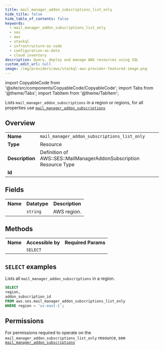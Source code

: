 ```yaml
---
title: mail_manager_addon_subscriptions_list_only
hide_title: false
hide_table_of_contents: false
keywords:
  - mail_manager_addon_subscriptions_list_only
  - ses
  - aws
  - stackql
  - infrastructure-as-code
  - configuration-as-data
  - cloud inventory
description: Query, deploy and manage AWS resources using SQL
custom_edit_url: null
image: /img/providers/aws/stackql-aws-provider-featured-image.png
---
```


import CopyableCode from '@site/src/components/CopyableCode/CopyableCode';
import Tabs from '@theme/Tabs';
import TabItem from '@theme/TabItem';

Lists <code>mail_manager_addon_subscriptions</code> in a region or regions, for all properties use <a href="/providers/aws/serviceName/mail_manager_addon_subscriptions/"><code>mail_manager_addon_subscriptions</code></a>

## Overview
<table><tbody>
<tr><td><b>Name</b></td><td><code>mail_manager_addon_subscriptions_list_only</code></td></tr>
<tr><td><b>Type</b></td><td>Resource</td></tr>
<tr><td><b>Description</b></td><td>Definition of AWS::SES::MailManagerAddonSubscription Resource Type</td></tr>
<tr><td><b>Id</b></td><td><CopyableCode code="aws.ses.mail_manager_addon_subscriptions_list_only" /></td></tr>
</tbody></table>

## Fields
<table><tbody><tr><th>Name</th><th>Datatype</th><th>Description</th></tr><tr><td><CopyableCode code="region" /></td><td><code>string</code></td><td>AWS region.</td></tr>
</tbody></table>

## Methods

<table><tbody>
  <tr>
    <th>Name</th>
    <th>Accessible by</th>
    <th>Required Params</th>
  </tr>
  <tr>
    <td><CopyableCode code="list_resources" /></td>
    <td><code>SELECT</code></td>
    <td><CopyableCode code="region" /></td>
  </tr>
</tbody></table>

## `SELECT` examples
Lists all <code>mail_manager_addon_subscriptions</code> in a region.
```sql
SELECT
region,
addon_subscription_id
FROM aws.ses.mail_manager_addon_subscriptions_list_only
WHERE region = 'us-east-1';
```


## Permissions

For permissions required to operate on the <code>mail_manager_addon_subscriptions_list_only</code> resource, see <a href="/providers/aws/ses/mail_manager_addon_subscriptions/#permissions"><code>mail_manager_addon_subscriptions</code></a>

